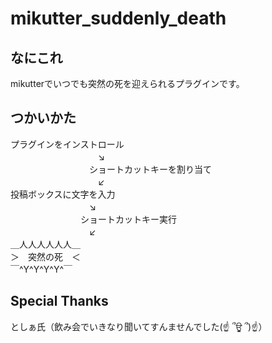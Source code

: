 mikutter_suddenly_death
=====================

なにこれ
---
mikutterでいつでも突然の死を迎えられるプラグインです。

つかいかた
---
プラグインをインストロール  
　　　　　　　　　　↘  
　　　　　　　　　ショートカットキーを割り当て  
　　　　　　　　　　↙  
投稿ボックスに文字を入力  
　　　　　　　　　↘  
　　　　　　　　ショートカットキー実行  
　　　　　　　　　↙  
＿人人人人人人＿  
＞　突然の死　＜  
￣^Y^Y^Y^Y^￣  

Special Thanks
---
としぁ氏（飲み会でいきなり聞いてすんませんでした(☝ ՞ਊ ՞)☝）

